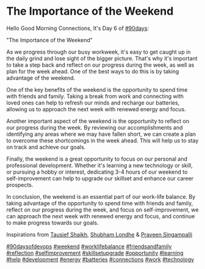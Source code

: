 # The Importance of the Weekend

Hello Good Morning Connections, It's Day 6 of [#90days](https://www.linkedin.com/feed/hashtag/?keywords=90days&highlightedUpdateUrns=urn%3Ali%3Aactivity%3A7022427948892758016):  
  
"The Importance of the Weekend"  
  
As we progress through our busy workweek, it's easy to get caught up in the daily grind and lose sight of the bigger picture. That's why it's important to take a step back and reflect on our progress during the week, as well as plan for the week ahead. One of the best ways to do this is by taking advantage of the weekend.  
  
One of the key benefits of the weekend is the opportunity to spend time with friends and family. Taking a break from work and connecting with loved ones can help to refresh our minds and recharge our batteries, allowing us to approach the next week with renewed energy and focus.  
  
Another important aspect of the weekend is the opportunity to reflect on our progress during the week. By reviewing our accomplishments and identifying any areas where we may have fallen short, we can create a plan to overcome these shortcomings in the week ahead. This will help us to stay on track and achieve our goals.  
  
Finally, the weekend is a great opportunity to focus on our personal and professional development. Whether it's learning a new technology or skill, or pursuing a hobby or interest, dedicating 3-4 hours of our weekend to self-improvement can help to upgrade our skillset and enhance our career prospects.  
  
In conclusion, the weekend is an essential part of our work-life balance. By taking advantage of the opportunity to spend time with friends and family, reflect on our progress during the week, and focus on self-improvement, we can approach the next week with renewed energy and focus, and continue to make progress towards our goals.  
  
Inspirations from [Tausief Shaikh](https://www.linkedin.com/in/ACoAAA-y4eMBDS3t7aG32tY5JnuUK-Xc8dgA5MY), [Shubham Londhe](https://www.linkedin.com/in/ACoAABhZ4kMBt55axHJpEnVRp0UOUl-_JwwmPwk) & [Praveen Singampalli](https://www.linkedin.com/in/ACoAACYrFeQBveJ0A7DrOIu2qMiRx4SjwY9ltNY)  
  
[#90daysofdevops](https://www.linkedin.com/feed/hashtag/?keywords=90daysofdevops&highlightedUpdateUrns=urn%3Ali%3Aactivity%3A7022427948892758016) [#weekend](https://www.linkedin.com/feed/hashtag/?keywords=weekend&highlightedUpdateUrns=urn%3Ali%3Aactivity%3A7022427948892758016) [#worklifebalance](https://www.linkedin.com/feed/hashtag/?keywords=worklifebalance&highlightedUpdateUrns=urn%3Ali%3Aactivity%3A7022427948892758016) [#friendsandfamily](https://www.linkedin.com/feed/hashtag/?keywords=friendsandfamily&highlightedUpdateUrns=urn%3Ali%3Aactivity%3A7022427948892758016) [#reflection](https://www.linkedin.com/feed/hashtag/?keywords=reflection&highlightedUpdateUrns=urn%3Ali%3Aactivity%3A7022427948892758016) [#selfimprovement](https://www.linkedin.com/feed/hashtag/?keywords=selfimprovement&highlightedUpdateUrns=urn%3Ali%3Aactivity%3A7022427948892758016) [#skillsetupgrade](https://www.linkedin.com/feed/hashtag/?keywords=skillsetupgrade&highlightedUpdateUrns=urn%3Ali%3Aactivity%3A7022427948892758016) [#opportunity](https://www.linkedin.com/feed/hashtag/?keywords=opportunity&highlightedUpdateUrns=urn%3Ali%3Aactivity%3A7022427948892758016) [#learning](https://www.linkedin.com/feed/hashtag/?keywords=learning&highlightedUpdateUrns=urn%3Ali%3Aactivity%3A7022427948892758016) [#help](https://www.linkedin.com/feed/hashtag/?keywords=help&highlightedUpdateUrns=urn%3Ali%3Aactivity%3A7022427948892758016) [#development](https://www.linkedin.com/feed/hashtag/?keywords=development&highlightedUpdateUrns=urn%3Ali%3Aactivity%3A7022427948892758016) [#energy](https://www.linkedin.com/feed/hashtag/?keywords=energy&highlightedUpdateUrns=urn%3Ali%3Aactivity%3A7022427948892758016) [#batteries](https://www.linkedin.com/feed/hashtag/?keywords=batteries&highlightedUpdateUrns=urn%3Ali%3Aactivity%3A7022427948892758016) [#connections](https://www.linkedin.com/feed/hashtag/?keywords=connections&highlightedUpdateUrns=urn%3Ali%3Aactivity%3A7022427948892758016) [#work](https://www.linkedin.com/feed/hashtag/?keywords=work&highlightedUpdateUrns=urn%3Ali%3Aactivity%3A7022427948892758016) [#technology](https://www.linkedin.com/feed/hashtag/?keywords=technology&highlightedUpdateUrns=urn%3Ali%3Aactivity%3A7022427948892758016)